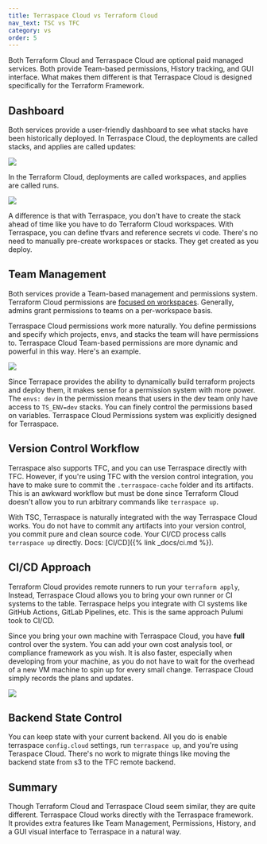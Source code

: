 ```yaml
---
title: Terraspace Cloud vs Terraform Cloud
nav_text: TSC vs TFC
category: vs
order: 5
---
```


Both Terraform Cloud and Terraspace Cloud are optional paid managed services. Both provide Team-based permissions, History tracking, and GUI interface. What makes them different is that Terraspace Cloud is designed specifically for the Terraform Framework.

## Dashboard

Both services provide a user-friendly dashboard to see what stacks have been historically deployed. In Terraspace Cloud, the deployments are called stacks, and applies are called updates:

![](https://img.boltops.com/images/terraspace/cloud/stacks/stack-updates-v3.png)

In the Terraform Cloud, deployments are called workspaces, and applies are called runs.

![](https://img.boltops.com/images/terraspace/cloud/stacks/terraform-runs.png)

A difference is that with Terraspace, you don't have to create the stack ahead of time like you have to do Terraform Cloud workspaces. With Terraspace, you can define tfvars and reference secrets vi code. There's no need to manually pre-create workspaces or stacks. They get created as you deploy.

## Team Management

Both services provide a Team-based management and permissions system. Terraform Cloud permissions are [focused on workspaces](https://www.terraform.io/cloud-docs/users-teams-organizations/permissions). Generally, admins grant permissions to teams on a per-workspace basis.

Terraspace Cloud permissions work more naturally. You define permissions and specify which projects, envs, and stacks the team will have permissions to. Terraspace Cloud Team-based permissions are more dynamic and powerful in this way. Here's an example.

![](https://img.boltops.com/images/terraspace/cloud/stacks/permissions.png)

Since Terrapace provides the ability to dynamically build terraform projects and deploy them, it makes sense for a permission system with more power. The `envs: dev` in the permission means that users in the dev team only have access to `TS_ENV=dev` stacks. You can finely control the permissions based on variables. Terraspace Cloud Permissions system was explicitly designed for Terraspace.

## Version Control Workflow

Terraspace also supports TFC, and you can use Terraspace directly with TFC. However, if you're using TFC with the version control integration, you have to make sure to commit the `.terraspace-cache` folder and its artifacts.  This is an awkward workflow but must be done since Terraform Cloud doesn't allow you to run arbitrary commands like `terraspace up`.

With TSC, Terraspace is naturally integrated with the way Terraspace Cloud works. You do not have to commit any artifacts into your version control, you commit pure and clean source code. Your CI/CD process calls `terraspace up` directly. Docs: [CI/CD]({% link _docs/ci.md %}).

## CI/CD Approach

Terraform Cloud provides remote runners to run your `terraform apply`,  Instead, Terraspace Cloud allows you to bring your own runner or CI systems to the table. Terraspace helps you integrate with CI systems like GitHub Actions, GitLab Pipelines, etc. This is the same approach Pulumi took to CI/CD.

Since you bring your own machine with Terraspace Cloud, you have **full** control over the system. You can add your own cost analysis tool, or compliance framework as you wish. It is also faster, especially when developing from your machine, as you do not have to wait for the overhead of a new VM machine to spin up for every small change. Terraspace Cloud simply records the plans and updates.

![](https://img.boltops.com/images/terraspace/cloud/stacks/github-ci.png)

## Backend State Control

You can keep state with your current backend. All you do is enable terraspace `config.cloud` settings, run `terraspace up`, and you're using Teraspace Cloud. There's no work to migrate things like moving the backend state from s3 to the TFC remote backend.

## Summary

Though Terraform Cloud and Terraspace Cloud seem similar, they are quite different. Terraspace Cloud works directly with the Terraspace framework. It provides extra features like Team Management, Permissions, History, and a GUI visual interface to Terraspace in a natural way.